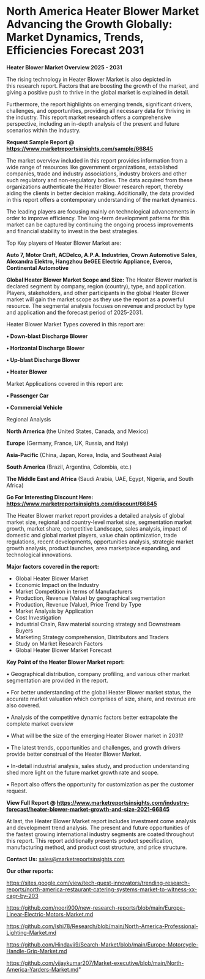 # North America Heater Blower Market Advancing the Growth Globally: Market Dynamics, Trends, Efficiencies Forecast 2031

<Strong> Heater Blower Market Overview 2025 - 2031</strong>

The rising technology in Heater Blower Market is also depicted in this research report. Factors that are boosting the growth of the market, and giving a positive push to thrive in the global market is explained in detail.

Furthermore, the report highlights on emerging trends, significant drivers, challenges, and opportunities, providing all necessary data for thriving in the industry. This report market research offers a comprehensive perspective, including an in-depth analysis of the present and future scenarios within the industry.

<strong>Request Sample Report @ <a href=https://www.marketreportsinsights.com/sample/66845>https://www.marketreportsinsights.com/sample/66845</a></strong>

The market overview included in this report provides information from a wide range of resources like government organizations, established companies, trade and industry associations, industry brokers and other such regulatory and non-regulatory bodies. The data acquired from these organizations authenticate the Heater Blower research report, thereby aiding the clients in better decision making. Additionally, the data provided in this report offers a contemporary understanding of the market dynamics.

The leading players are focusing mainly on technological advancements in order to improve efficiency. The long-term development patterns for this market can be captured by continuing the ongoing process improvements and financial stability to invest in the best strategies.

Top Key players of Heater Blower Market are:

<strong>Auto 7, Motor Craft, ACDelco, A.P.A. Industries, Crown Automotive Sales, Alexandra Elektro, Hangzhou BeGEE Electric Appliance, Everco, Continental Automotive</strong>

<strong><b>Global Heater Blower Market Scope and Size:</b></strong>
The Heater Blower market is declared segment by company, region (country), type, and application. Players, stakeholders, and other participants in the global Heater Blower market will gain the market scope as they use the report as a powerful resource. The segmental analysis focuses on revenue and product by type and application and the forecast period of 2025-2031.

Heater Blower Market Types covered in this report are:

<strong>• Down-blast Discharge Blower

• Horizontal Discharge Blower

• Up-blast Discharge Blower

• Heater Blower</strong>

Market Applications covered in this report are:

<strong>• Passenger Car

• Commercial Vehicle</strong> 

Regional Analysis

<strong>North America</strong> (the United States, Canada, and Mexico)

<strong>Europe</strong> (Germany, France, UK, Russia, and Italy)

<strong>Asia-Pacific</strong> (China, Japan, Korea, India, and Southeast Asia)

<strong>South America</strong> (Brazil, Argentina, Colombia, etc.)

<strong>The Middle East and Africa</strong> (Saudi Arabia, UAE, Egypt, Nigeria, and South Africa)

<strong>Go For Interesting Discount Here: <a href=https://www.marketreportsinsights.com/discount/66845>https://www.marketreportsinsights.com/discount/66845</a></strong>

The Heater Blower market report provides a detailed analysis of global market size, regional and country-level market size, segmentation market growth, market share, competitive Landscape, sales analysis, impact of domestic and global market players, value chain optimization, trade regulations, recent developments, opportunities analysis, strategic market growth analysis, product launches, area marketplace expanding, and technological innovations.

<strong><b>Major factors covered in the report:</b></strong>
<ul>
  <li>Global Heater Blower Market </li>
  <li>Economic Impact on the Industry</li>
  <li>Market Competition in terms of Manufacturers</li>
  <li>Production, Revenue (Value) by geographical segmentation</li>
  <li>Production, Revenue (Value), Price Trend by Type</li>
  <li>Market Analysis by Application</li>
  <li>Cost Investigation</li>
  <li>Industrial Chain, Raw material sourcing strategy and Downstream Buyers</li>
  <li>Marketing Strategy comprehension, Distributors and Traders</li>
  <li>Study on Market Research Factors</li>
  <li>Global Heater Blower Market Forecast</li>
</ul>

<strong><b>Key Point of the Heater Blower Market report:</b></strong>

• Geographical distribution, company profiling, and various other market segmentation are provided in the report.

• For better understanding of the global Heater Blower market status, the accurate market valuation which comprises of size, share, and revenue are also covered.

• Analysis of the competitive dynamic factors better extrapolate the complete market overview

• What will be the size of the emerging Heater Blower market in 2031?

• The latest trends, opportunities and challenges, and growth drivers provide better construal of the Heater Blower Market.

• In-detail industrial analysis, sales study, and production understanding shed more light on the future market growth rate and scope.

• Report also offers the opportunity for customization as per the customer request.

<strong><b>View Full Report @ <a href=https://www.marketreportsinsights.com/industry-forecast/heater-blower-market-growth-and-size-2021-66845>https://www.marketreportsinsights.com/industry-forecast/heater-blower-market-growth-and-size-2021-66845</a></b></strong>


At last, the Heater Blower Market report includes investment come analysis and development trend analysis. The present and future opportunities of the fastest growing international industry segments are coated throughout this report. This report additionally presents product specification, manufacturing method, and product cost structure, and price structure.

<strong>Contact Us:</strong>
sales@marketreportsinsights.com

<strong>Our other reports:</strong>

<a href=https://sites.google.com/view/tech-quest-innovators/trending-research-reports/north-america-restaurant-catering-systems-market-to-witness-xx-cagr-by-203>https://sites.google.com/view/tech-quest-innovators/trending-research-reports/north-america-restaurant-catering-systems-market-to-witness-xx-cagr-by-203</a>

<a href=https://github.com/noori900/new-research-reports/blob/main/Europe-Linear-Electric-Motors-Market.md>https://github.com/noori900/new-research-reports/blob/main/Europe-Linear-Electric-Motors-Market.md</a>

<a href=https://github.com/Ishi78/Research/blob/main/North-America-Professional-Lighting-Market.md>https://github.com/Ishi78/Research/blob/main/North-America-Professional-Lighting-Market.md</a>

<a href=https://github.com/Hindavii9/Search-Market/blob/main/Europe-Motorcycle-Handle-Grip-Market.md>https://github.com/Hindavii9/Search-Market/blob/main/Europe-Motorcycle-Handle-Grip-Market.md</a>

<a href=https://github.com/vijaykumar207/Market-executive/blob/main/North-America-Yarders-Market.md>https://github.com/vijaykumar207/Market-executive/blob/main/North-America-Yarders-Market.md</a>"
